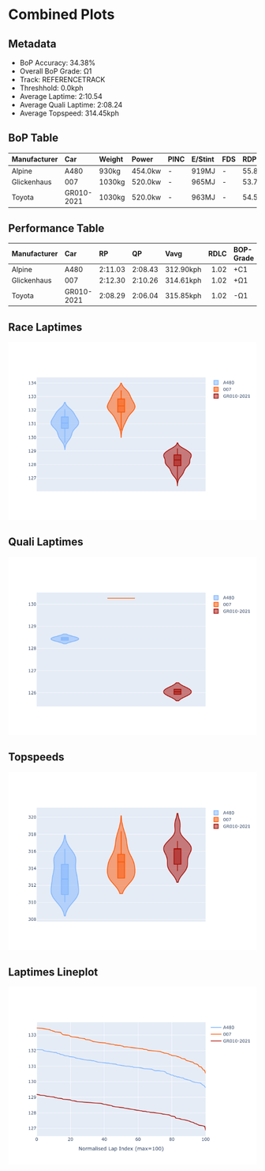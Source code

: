 # Combined Plots

## Metadata

- BoP Accuracy: 34.38%
- Overall BoP Grade: Ω1
- Track: REFERENCETRACK
- Threshhold: 0.0kph
- Average Laptime: 2:10.54
- Average Quali Laptime: 2:08.24
- Average Topspeed: 314.45kph

## BoP Table
| Manufacturer   | Car        | Weight   | Power   | PINC   | E/Stint   | FDS   | RDP    | QDP    | TDP    |
|:---------------|:-----------|:---------|:--------|:-------|:----------|:------|:-------|:-------|:-------|
| Alpine         | A480       | 930kg    | 454.0kw | -      | 919MJ     | -     | 55.88% | 66.67% | 43.98% |
| Glickenhaus    | 007        | 1030kg   | 520.0kw | -      | 965MJ     | -     | 53.79% | 33.33% | 9.35%  |
| Toyota         | GR010-2021 | 1030kg   | 520.0kw | -      | 963MJ     | -     | 54.52% | 50.00% | 13.05% |

## Performance Table
| Manufacturer   | Car        | RP      | QP      | Vavg      |   RDLC | BOP-Grade   | Match   |
|:---------------|:-----------|:--------|:--------|:----------|-------:|:------------|:--------|
| Alpine         | A480       | 2:11.03 | 2:08.43 | 312.90kph |   1.02 | +C1         | 77.19%  |
| Glickenhaus    | 007        | 2:12.30 | 2:10.26 | 314.61kph |   1.02 | +Ω1         | 15.38%  |
| Toyota         | GR010-2021 | 2:08.29 | 2:06.04 | 315.85kph |   1.02 | -Ω1         | 10.55%  |

## Race Laptimes
![Race Laptimes](images/race_violin.png)

## Quali Laptimes
![Quali Laptimes](images/quali_violin.png)

## Topspeeds
![Topspeeds](images/topspeed_violin.png)

## Laptimes Lineplot
![Laptimes Lineplot](images/laptime_line.png)


